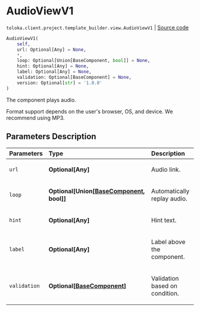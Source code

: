 # AudioViewV1
`toloka.client.project.template_builder.view.AudioViewV1` | [Source code](https://github.com/Toloka/toloka-kit/blob/v0.1.24/src/client/project/template_builder/view.py#L106)

```python
AudioViewV1(
    self,
    url: Optional[Any] = None,
    *,
    loop: Optional[Union[BaseComponent, bool]] = None,
    hint: Optional[Any] = None,
    label: Optional[Any] = None,
    validation: Optional[BaseComponent] = None,
    version: Optional[str] = '1.0.0'
)
```

The component plays audio.


Format support depends on the user's browser, OS, and device. We recommend using MP3.

## Parameters Description

| Parameters | Type | Description |
| :----------| :----| :-----------|
`url`|**Optional\[Any\]**|<p>Audio link.</p>
`loop`|**Optional\[Union\[[BaseComponent](toloka.client.project.template_builder.base.BaseComponent.md), bool\]\]**|<p>Automatically replay audio.</p>
`hint`|**Optional\[Any\]**|<p>Hint text.</p>
`label`|**Optional\[Any\]**|<p>Label above the component.</p>
`validation`|**Optional\[[BaseComponent](toloka.client.project.template_builder.base.BaseComponent.md)\]**|<p>Validation based on condition.</p>
